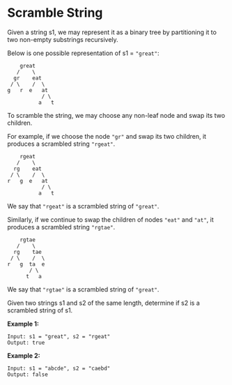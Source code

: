 # Scramble String

Given a string s1, we may represent it as a binary tree by partitioning it to two non-empty substrings recursively.

Below is one possible representation of s1 = `"great"`:

```pseudo
    great
   /    \
  gr    eat
 / \    /  \
g   r  e   at
           / \
          a   t
```

To scramble the string, we may choose any non-leaf node and swap its two children.

For example, if we choose the node `"gr"` and swap its two children, it produces a scrambled string `"rgeat"`.

```pseudo
    rgeat
   /    \
  rg    eat
 / \    /  \
r   g  e   at
           / \
          a   t
```

We say that `"rgeat"` is a scrambled string of `"great"`.

Similarly, if we continue to swap the children of nodes `"eat"` and `"at"`, it produces a scrambled string `"rgtae"`.

```pseudo
    rgtae
   /    \
  rg    tae
 / \    /  \
r   g  ta  e
       / \
      t   a
```

We say that `"rgtae"` is a scrambled string of `"great"`.

Given two strings s1 and s2 of the same length, determine if s2 is a scrambled string of s1.

**Example 1:**

```pseudo
Input: s1 = "great", s2 = "rgeat"
Output: true
```

**Example 2:**

```pseudo
Input: s1 = "abcde", s2 = "caebd"
Output: false
```

